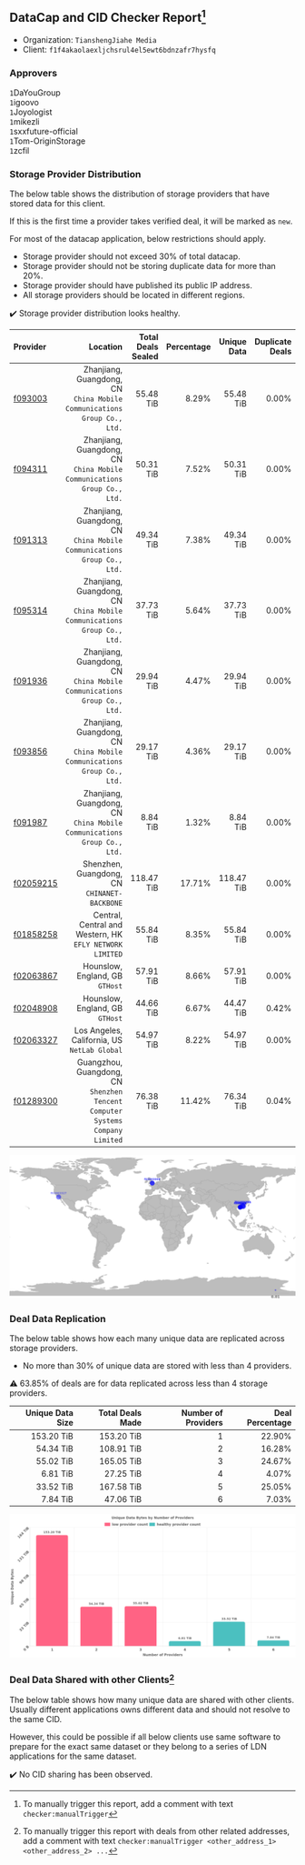## DataCap and CID Checker Report[^1]
 - Organization: `TianshengJiahe Media`
 - Client: `f1f4akaolaexljchsrul4el5ewt6bdnzafr7hysfq`
### Approvers
`1`DaYouGroup<br/>`1`igoovo<br/>`1`Joyologist<br/>`1`mikezli<br/>`1`sxxfuture-official<br/>`1`Tom-OriginStorage<br/>`1`zcfil

### Storage Provider Distribution
The below table shows the distribution of storage providers that have stored data for this client.

If this is the first time a provider takes verified deal, it will be marked as `new`.

For most of the datacap application, below restrictions should apply.
 - Storage provider should not exceed 30% of total datacap.
 - Storage provider should not be storing duplicate data for more than 20%.
 - Storage provider should have published its public IP address.
 - All storage providers should be located in different regions.

✔️ Storage provider distribution looks healthy.

| Provider                                              |                                                                         Location | Total Deals Sealed | Percentage | Unique Data | Duplicate Deals |
| :---------------------------------------------------- | -------------------------------------------------------------------------------: | -----------------: | ---------: | ----------: | --------------: |
| [f093003](https://filfox.info/en/address/f093003)     |       Zhanjiang, Guangdong, CN<br/>`China Mobile Communications Group Co., Ltd.` |          55.48 TiB |      8.29% |   55.48 TiB |           0.00% |
| [f094311](https://filfox.info/en/address/f094311)     |       Zhanjiang, Guangdong, CN<br/>`China Mobile Communications Group Co., Ltd.` |          50.31 TiB |      7.52% |   50.31 TiB |           0.00% |
| [f091313](https://filfox.info/en/address/f091313)     |       Zhanjiang, Guangdong, CN<br/>`China Mobile Communications Group Co., Ltd.` |          49.34 TiB |      7.38% |   49.34 TiB |           0.00% |
| [f095314](https://filfox.info/en/address/f095314)     |       Zhanjiang, Guangdong, CN<br/>`China Mobile Communications Group Co., Ltd.` |          37.73 TiB |      5.64% |   37.73 TiB |           0.00% |
| [f091936](https://filfox.info/en/address/f091936)     |       Zhanjiang, Guangdong, CN<br/>`China Mobile Communications Group Co., Ltd.` |          29.94 TiB |      4.47% |   29.94 TiB |           0.00% |
| [f093856](https://filfox.info/en/address/f093856)     |       Zhanjiang, Guangdong, CN<br/>`China Mobile Communications Group Co., Ltd.` |          29.17 TiB |      4.36% |   29.17 TiB |           0.00% |
| [f091987](https://filfox.info/en/address/f091987)     |       Zhanjiang, Guangdong, CN<br/>`China Mobile Communications Group Co., Ltd.` |           8.84 TiB |      1.32% |    8.84 TiB |           0.00% |
| [f02059215](https://filfox.info/en/address/f02059215) |                                  Shenzhen, Guangdong, CN<br/>`CHINANET-BACKBONE` |         118.47 TiB |     17.71% |  118.47 TiB |           0.00% |
| [f01858258](https://filfox.info/en/address/f01858258) |                      Central, Central and Western, HK<br/>`EFLY NETWORK LIMITED` |          55.84 TiB |      8.35% |   55.84 TiB |           0.00% |
| [f02063867](https://filfox.info/en/address/f02063867) |                                               Hounslow, England, GB<br/>`GTHost` |          57.91 TiB |      8.66% |   57.91 TiB |           0.00% |
| [f02048908](https://filfox.info/en/address/f02048908) |                                               Hounslow, England, GB<br/>`GTHost` |          44.66 TiB |      6.67% |   44.47 TiB |           0.42% |
| [f02063327](https://filfox.info/en/address/f02063327) |                                  Los Angeles, California, US<br/>`NetLab Global` |          54.97 TiB |      8.22% |   54.97 TiB |           0.00% |
| [f01289300](https://filfox.info/en/address/f01289300) | Guangzhou, Guangdong, CN<br/>`Shenzhen Tencent Computer Systems Company Limited` |          76.38 TiB |     11.42% |   76.34 TiB |           0.04% |

<img src="https://raw.githubusercontent.com/data-preservation-programs/filplus-checker-assets/main/filecoin-project/filecoin-plus-large-datasets/issues/1479/1684848955046.png"/>

### Deal Data Replication
The below table shows how each many unique data are replicated across storage providers.

- No more than 30% of unique data are stored with less than 4 providers.

⚠️ 63.85% of deals are for data replicated across less than 4 storage providers.

| Unique Data Size | Total Deals Made | Number of Providers | Deal Percentage |
| ---------------: | ---------------: | ------------------: | --------------: |
|       153.20 TiB |       153.20 TiB |                   1 |          22.90% |
|        54.34 TiB |       108.91 TiB |                   2 |          16.28% |
|        55.02 TiB |       165.05 TiB |                   3 |          24.67% |
|         6.81 TiB |        27.25 TiB |                   4 |           4.07% |
|        33.52 TiB |       167.58 TiB |                   5 |          25.05% |
|         7.84 TiB |        47.06 TiB |                   6 |           7.03% |

<img src="https://raw.githubusercontent.com/data-preservation-programs/filplus-checker-assets/main/filecoin-project/filecoin-plus-large-datasets/issues/1479/1684848955747.png"/>

### Deal Data Shared with other Clients[^3]
The below table shows how many unique data are shared with other clients.
Usually different applications owns different data and should not resolve to the same CID.

However, this could be possible if all below clients use same software to prepare for the exact same dataset or they belong to a series of LDN applications for the same dataset.

✔️ No CID sharing has been observed.

[^1]: To manually trigger this report, add a comment with text `checker:manualTrigger`

[^2]: Deals from those addresses are combined into this report as they are specified with `checker:manualTrigger`

[^3]: To manually trigger this report with deals from other related addresses, add a comment with text `checker:manualTrigger <other_address_1> <other_address_2> ...`
